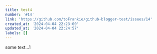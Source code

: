```yaml
---
title: test4
number: '#14'
link: 'https://github.com/toFrankie/github-blogger-test/issues/14'
created_at: '2024-04-04 22:23:00'
updated_at: '2024-04-04 22:24:57'
labels: []
---
```

some text...1
